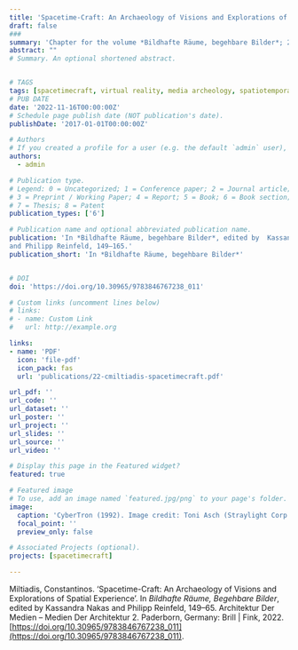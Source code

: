 ```yaml
---
title: 'Spacetime-Craft: An Archaeology of Visions and Explorations of Spatial Experience'
draft: false
###
summary: 'Chapter for the volume *Bildhafte Räume, begehbare Bilder*; 2022.'
abstract: ""
# Summary. An optional shortened abstract.


# TAGS 
tags: [spacetimecraft, virtual reality, media archeology, spatiotemporality, mathematics, open access]
# PUB DATE
date: '2022-11-16T00:00:00Z' 
# Schedule page publish date (NOT publication's date).
publishDate: '2017-01-01T00:00:00Z'

# Authors
# If you created a profile for a user (e.g. the default `admin` user), write the username (folder name) here and it will be replaced with their full name and linked to their profile.
authors:
  - admin

# Publication type.
# Legend: 0 = Uncategorized; 1 = Conference paper; 2 = Journal article;
# 3 = Preprint / Working Paper; 4 = Report; 5 = Book; 6 = Book section;
# 7 = Thesis; 8 = Patent
publication_types: ['6']

# Publication name and optional abbreviated publication name.
publication: 'In *Bildhafte Räume, begehbare Bilder*, edited by  Kassandra Nakas
and Philipp Reinfeld, 149–165.'
publication_short: 'In *Bildhafte Räume, begehbare Bilder*'


# DOI 
doi: 'https://doi.org/10.30965/9783846767238_011'

# Custom links (uncomment lines below)
# links:
# - name: Custom Link
#   url: http://example.org

links: 
- name: 'PDF'
  icon: 'file-pdf'
  icon_pack: fas
  url: 'publications/22-cmiltiadis-spacetimecraft.pdf'

url_pdf: ''
url_code: ''
url_dataset: ''
url_poster: ''
url_project: ''
url_slides: ''
url_source: ''
url_video: ''

# Display this page in the Featured widget?
featured: true

# Featured image
# To use, add an image named `featured.jpg/png` to your page's folder.
image:
  caption: 'CyberTron (1992). Image credit: Toni Asch (Straylight Corp.)'
  focal_point: ''
  preview_only: false

# Associated Projects (optional).
projects: [spacetimecraft]

---
```


Miltiadis, Constantinos. ‘Spacetime-Craft: An Archaeology of Visions and Explorations of Spatial Experience’. In _Bildhafte Räume, Begehbare Bilder_, edited by Kassandra Nakas and Philipp Reinfeld, 149–65. Architektur Der Medien – Medien Der Architektur 2. Paderborn, Germany: Brill | Fink, 2022. [https://doi.org/10.30965/9783846767238_011](https://doi.org/10.30965/9783846767238_011).
